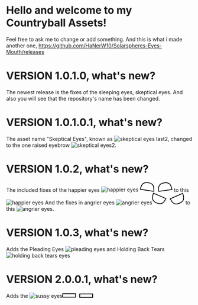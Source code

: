 # Hello and welcome to my Countryball Assets!
Feel free to ask me to change or add something.
And this is what i made another one, https://github.com/HaNerW10/Solarspheres-Eyes-Mouth/releases
# VERSION 1.0.1.0, what's new?
The newest release is the fixes of the sleeping eyes, skeptical eyes. And also you will see that the repository's name has been changed.
# VERSION 1.0.1.0.1, what's new?
The asset name "Skeptical Eyes", known as ![skeptical eyes last2](https://github.com/HaNerW10/Countryballs_Assets/assets/162458040/f53a3852-07ac-4a9f-8725-213f794df76f), changed to the one raised eyebrow ![skeptical eyes2](https://github.com/HaNerW10/Countryballs_Assets/assets/162458040/d5de4107-42cc-4ff2-b985-01ff2537ad4c).
# VERSION 1.0.2, what's new?
The included fixes of the happier eyes ![happier eyes](https://github.com/HaNerW10/Countryballs_Assets/assets/162458040/0189ecf8-cb73-4401-8dfc-3d29fd51810f)
<svg viewBox="0,0,88.22881,25.6004" height="25.6004" width="88.22881" xmlns:xlink="http://www.w3.org/1999/xlink" xmlns="http://www.w3.org/2000/svg" version="1.1"><g transform="translate(-195.62644,-177.45464)"><g style="mix-blend-mode: normal" stroke-dashoffset="0" stroke-dasharray="" stroke-miterlimit="10" stroke-linejoin="miter" stroke-linecap="butt" stroke-width="2" stroke="#000000" fill-rule="nonzero" fill="#ffffff" data-paper-data="{&quot;isPaintingLayer&quot;:true}"><path d="M218.60454,178.58321c5.9011,0.90486 11.23709,3.19961 13.51984,9.06441c1.40147,3.60062 1.09576,14.21434 1.09576,14.21434l-36.38492,-5.56609c0,0 1.53472,-6.88638 2.93959,-9.52834c0.60964,-1.14645 2.45908,-5.39958 6.70673,-7.31146c3.83194,-1.72477 10.0045,-1.19771 12.12299,-0.87286z"></path><path d="M261.9631,178.74384c5.91464,-0.81164 11.68301,-0.13003 15.54017,4.8428c2.36805,3.05301 5.095,13.315 5.095,13.315l-36.4647,5.01691c0,0 -0.48816,-7.03843 0.1069,-9.9709c0.25822,-1.27253 0.82105,-5.87611 4.34912,-8.91756c3.18278,-2.74381 9.25017,-3.99487 11.37352,-4.28625z"></path></g></g></svg> to this ![happier eyes](https://github.com/HaNerW10/Countryballs_Assets/assets/162458040/baa653dd-c42a-49b1-affc-39a1e4a2d3dd) And the fixes in angrier eyes ![angrier eyes](https://github.com/HaNerW10/Countryballs_Assets/assets/162458040/9e6d84fb-2372-46a1-b89f-8f6f3c9b94c8)<svg viewBox="0,0,86.28689,31.56716" height="31.56716" width="86.28689" xmlns:xlink="http://www.w3.org/1999/xlink" xmlns="http://www.w3.org/2000/svg" version="1.1"><g transform="translate(-195.84211,-162.85037)"><g style="mix-blend-mode: normal" stroke-dashoffset="0" stroke-dasharray="" stroke-miterlimit="10" stroke-linejoin="miter" stroke-linecap="butt" stroke-width="2" stroke="#000000" fill-rule="nonzero" fill="#ffffff" data-paper-data="{&quot;isPaintingLayer&quot;:true}"><path data-paper-data="{&quot;index&quot;:null}" d="M208.60036,190.76403c-1.96741,-0.85018 -7.47699,-3.68265 -9.80729,-7.17955c-2.58311,-3.87624 -1.89066,-8.46211 -1.79813,-9.75728c0.21322,-2.98463 2.57117,-9.63428 2.57117,-9.63428l33.78328,14.61279c0,0 -5.37927,9.15468 -8.47937,11.46074c-5.04954,3.75617 -10.78939,2.86576 -16.26967,0.49757z"></path><path data-paper-data="{&quot;index&quot;:null}" d="M269.52359,191.36733c-5.48027,2.36819 -11.22012,3.25861 -16.26966,-0.49757c-3.1001,-2.30606 -8.47937,-11.46074 -8.47937,-11.46074l33.78328,-14.6128c0,0 2.35795,6.64965 2.57117,9.63428c0.09253,1.29516 0.78498,5.88104 -1.79814,9.75728c-2.3303,3.49689 -7.83988,6.32937 -9.80729,7.17955z"></path></g></g></svg> to this ![angrier eyes](https://github.com/HaNerW10/Countryballs_Assets/assets/162458040/431f45d6-230e-41b8-a187-19391075e9bd).
# VERSION 1.0.3, what's new?
Adds the Pleading Eyes ![pleading eyes](https://github.com/HaNerW10/Countryballs_Assets/assets/162458040/8ee023c1-d77f-4a68-83db-f19b0880aa0d) and Holding Back Tears ![holding back tears eyes](https://github.com/HaNerW10/Countryballs_Assets/assets/162458040/016d937f-7a83-4c45-a3ff-332c40f95f08)
# VERSION 2.0.0.1, what's new?
Adds the ![sussy eyes](https://github.com/HaNerW10/Countryballs_Assets/assets/162458040/ecf5c1e2-8aee-496e-85fd-4496ad3c73cf)<svg version="1.1" xmlns="http://www.w3.org/2000/svg" xmlns:xlink="http://www.w3.org/1999/xlink" width="83.0468" height="11.66325" viewBox="0,0,83.0468,11.66325"><g transform="translate(-198.13394,-173.00495)"><g data-paper-data="{&quot;isPaintingLayer&quot;:true}" fill="#ffffff" fill-rule="nonzero" stroke="#000000" stroke-width="2" stroke-linecap="butt" stroke-linejoin="miter" stroke-miterlimit="10" stroke-dasharray="" stroke-dashoffset="0" style="mix-blend-mode: normal"><path d="M199.13394,183.15209v-9.14714h34.97435v9.14714z"/><path d="M245.20639,183.66819v-9.14713h34.97435v9.14713z"/></g></g></svg>
